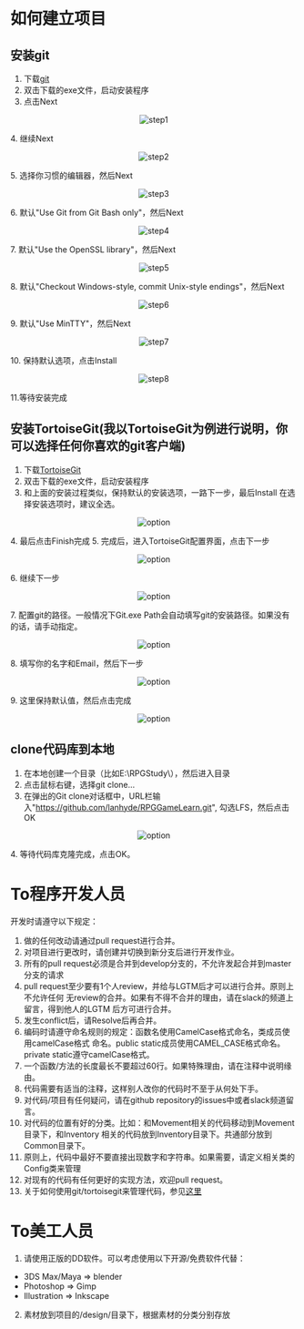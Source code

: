 # 如何建立项目
## 安装git
1. 下载[git](https://git-scm.com/download/win)
2. 双击下载的exe文件，启动安装程序
3. 点击Next
<p align="center">
	<img src="./img/01_git_installation_01.png" alt="step1"/>
</p>
4. 继续Next
<p align="center">
	<img src="./img/01_git_installation_02.png" alt="step2"/>
</p>
5. 选择你习惯的编辑器，然后Next
<p align="center">
	<img src="./img/01_git_installation_03.png" alt="step3"/>
</p>
6. 默认"Use Git from Git Bash only"，然后Next
<p align="center">
	<img src="./img/01_git_installation_04.png" alt="step4"/>
</p>
7. 默认"Use the OpenSSL library"，然后Next
<p align="center">
	<img src="./img/01_git_installation_05.png" alt="step5"/>
</p>
8. 默认"Checkout Windows-style, commit Unix-style endings"，然后Next
<p align="center">
	<img src="./img/01_git_installation_06.png" alt="step6"/>
</p>
9. 默认"Use MinTTY"，然后Next
<p align="center">
	<img src="./img/01_git_installation_07.png" alt="step7"/>
</p>
10. 保持默认选项，点击Install
<p align="center">
	<img src="./img/01_git_installation_08.png" alt="step8"/>
</p>
11.等待安装完成

## 安装TortoiseGit(我以TortoiseGit为例进行说明，你可以选择任何你喜欢的git客户端)
1. 下载[TortoiseGit](https://tortoisegit.org/download/)
2. 双击下载的exe文件，启动安装程序
3. 和上面的安装过程类似，保持默认的安装选项，一路下一步，最后Install
   在选择安装选项时，建议全选。
<p align="center">
	<img src="./img/02_tortoisegit_installation.png" alt="option"/>
</p>
4. 最后点击Finish完成
5. 完成后，进入TortoiseGit配置界面，点击下一步
<p align="center">
	<img src="./img/02_tortoisegit_config_01.png" alt="option"/>
</p>
6. 继续下一步
<p align="center">
	<img src="./img/02_tortoisegit_config_02.png" alt="option"/>
</p>
7. 配置git的路径。一般情况下Git.exe Path会自动填写git的安装路径。如果没有的话，请手动指定。
<p align="center">
	<img src="./img/02_tortoisegit_config_03.png" alt="option"/>
</p>
8. 填写你的名字和Email，然后下一步
<p align="center">
	<img src="./img/02_tortoisegit_config_04.png" alt="option"/>
</p>
9. 这里保持默认值，然后点击完成
<p align="center">
	<img src="./img/02_tortoisegit_config_05.png" alt="option"/>
</p>

## clone代码库到本地
1. 在本地创建一个目录（比如E:\RPGStudy\），然后进入目录
2. 点击鼠标右键，选择git clone...
3. 在弹出的Git clone对话框中，URL栏输入"https://github.com/lanhyde/RPGGameLearn.git",
   勾选LFS，然后点击OK
<p align="center">
	<img src="./img/03_clone_repository.png" alt="option"/>
</p>
4. 等待代码库克隆完成，点击OK。

# To程序开发人员
开发时请遵守以下规定：
1. 做的任何改动请通过pull request进行合并。
2. 对项目进行更改时，请创建并切换到新分支后进行开发作业。
3. 所有的pull request必须是合并到develop分支的，不允许发起合并到master分支的请求
4. pull request至少要有1个人review，并给与LGTM后才可以进行合并。原则上不允许任何
   无review的合并。如果有不得不合并的理由，请在slack的频道上留言，得到他人的LGTM
   后方可进行合并。
5. 发生conflict后，请Resolve后再合并。
6. 编码时请遵守命名规则的规定：函数名使用CamelCase格式命名，类成员使用camelCase格式
   命名。public static成员使用CAMEL_CASE格式命名。private static遵守camelCase格式。
7. 一个函数/方法的长度最长不要超过60行。如果特殊理由，请在注释中说明缘由。
8. 代码需要有适当的注释，这样别人改你的代码时不至于从何处下手。
9. 对代码/项目有任何疑问，请在github repository的issues中或者slack频道留言。
10. 对代码的位置有好的分类。比如：和Movement相关的代码移动到Movement目录下，和Inventory
   相关的代码放到Inventory目录下。共通部分放到Common目录下。
11. 原则上，代码中最好不要直接出现数字和字符串。如果需要，请定义相关类的Config类来管理
12. 对现有的代码有任何更好的实现方法，欢迎pull request。
13. 关于如何使用git/tortoisegit来管理代码，参见[这里](./version_control.md)

# To美工人员
1. 请使用正版的DD软件。可以考虑使用以下开源/免费软件代替：
* 3DS Max/Maya => blender
* Photoshop => Gimp
* Illustration => Inkscape
2. 素材放到项目的/design/目录下，根据素材的分类分别存放

